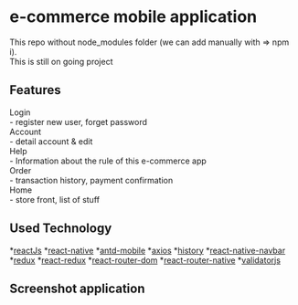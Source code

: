 # e-commerce mobile application
This repo without node_modules folder (we can add manually with => npm i).<br>
This is still on going project

## Features
Login <br>
    - register new user, forget password <br>
Account <br>
    - detail account & edit <br>
Help <br>
    - Information about the rule of this e-commerce app <br>
Order <br>
    - transaction history, payment confirmation <br>
Home <br>
    - store front, list of stuff

## Used Technology
*[reactJs](https://reactjs.org/)
*[react-native](https://facebook.github.io/react-native/)
*[antd-mobile](https://mobile.ant.design/docs/react/introduce)
*[axios](https://github.com/axios/axios)
*[history](https://github.com/ReactTraining/history)
*[react-native-navbar](https://github.com/react-native-community/react-native-navbar)
*[redux](https://redux.js.org/)
*[react-redux](https://github.com/reduxjs/react-redux)
*[react-router-dom](https://www.npmjs.com/package/react-router-dom)
*[react-router-native](https://github.com/ReactTraining/react-router/tree/master/packages/react-router-native)
*[validatorjs](https://github.com/skaterdav85/validatorjs)

## Screenshot application
